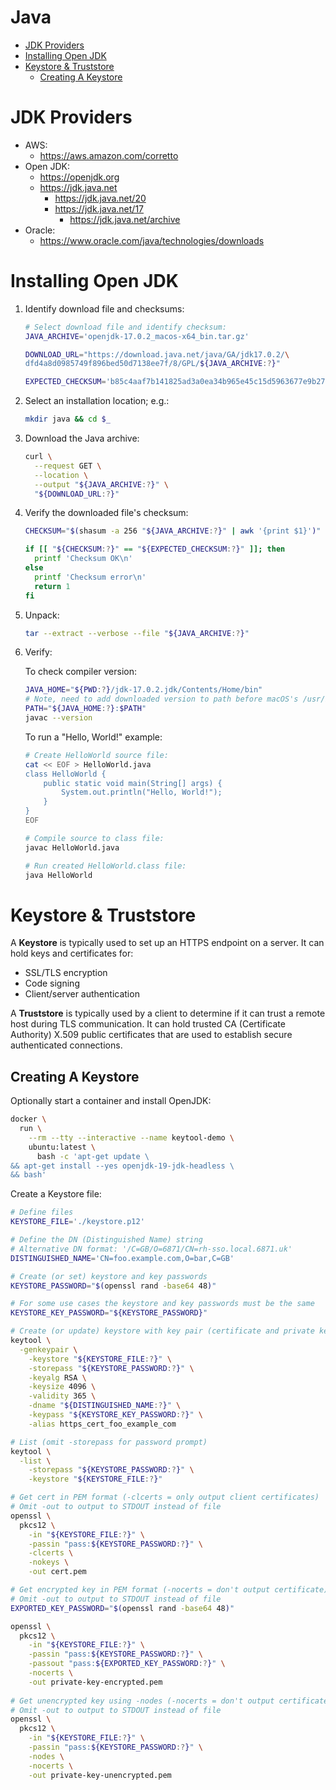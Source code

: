 # Java

* [JDK Providers](#jdk-providers)
* [Installing Open JDK](#installing-open-jdk)
* [Keystore & Truststore](#keystore--truststore)
    * [Creating A Keystore](#creating-a-keystore)

# JDK Providers

* AWS:
    * https://aws.amazon.com/corretto
* Open JDK:
    * https://openjdk.org
    * https://jdk.java.net
        * https://jdk.java.net/20
        * https://jdk.java.net/17
            * https://jdk.java.net/archive
* Oracle:
    * https://www.oracle.com/java/technologies/downloads

# Installing Open JDK

1. Identify download file and checksums:

    ```bash
    # Select download file and identify checksum:
    JAVA_ARCHIVE='openjdk-17.0.2_macos-x64_bin.tar.gz'
    
    DOWNLOAD_URL="https://download.java.net/java/GA/jdk17.0.2/\
    dfd4a8d0985749f896bed50d7138ee7f/8/GPL/${JAVA_ARCHIVE:?}"
    
    EXPECTED_CHECKSUM='b85c4aaf7b141825ad3a0ea34b965e45c15d5963677e9b27235aa05f65c6df06'
    ```

2. Select an installation location; e.g.:

    ```bash
    mkdir java && cd $_
    ```

3. Download the Java archive:

    ```bash
    curl \
      --request GET \
      --location \
      --output "${JAVA_ARCHIVE:?}" \
      "${DOWNLOAD_URL:?}"
    ```

4. Verify the downloaded file's checksum:

    ```bash
    CHECKSUM="$(shasum -a 256 "${JAVA_ARCHIVE:?}" | awk '{print $1}')" 
    
    if [[ "${CHECKSUM:?}" == "${EXPECTED_CHECKSUM:?}" ]]; then
      printf 'Checksum OK\n'
    else
      printf 'Checksum error\n'
      return 1
    fi
    ```

5. Unpack:

    ```bash
    tar --extract --verbose --file "${JAVA_ARCHIVE:?}"
    ```

6. Verify:

   To check compiler version:

    ```bash
    JAVA_HOME="${PWD:?}/jdk-17.0.2.jdk/Contents/Home/bin"
    # Note, need to add downloaded version to path before macOS's /usr/bin/java
    PATH="${JAVA_HOME:?}:$PATH"
    javac --version
    ```

   To run a "Hello, World!" example:

    ```bash
    # Create HelloWorld source file:
    cat << EOF > HelloWorld.java
    class HelloWorld {
        public static void main(String[] args) {
            System.out.println("Hello, World!");
        }
    }
    EOF
    
    # Compile source to class file:
    javac HelloWorld.java
   
    # Run created HelloWorld.class file:
    java HelloWorld
    ```

# Keystore & Truststore

A **Keystore** is typically used to set up an HTTPS endpoint on a server. It
can hold keys and certificates for:

* SSL/TLS encryption
* Code signing
* Client/server authentication

A **Truststore** is typically used by a client to determine if it can trust a
remote host during TLS communication. It can hold trusted CA (Certificate
Authority) X.509 public certificates that are used to establish secure
authenticated connections.

## Creating A Keystore

Optionally start a container and install OpenJDK:

```bash
docker \
  run \
    --rm --tty --interactive --name keytool-demo \
    ubuntu:latest \
      bash -c 'apt-get update \
&& apt-get install --yes openjdk-19-jdk-headless \
&& bash'
```

Create a Keystore file:

```bash
# Define files
KEYSTORE_FILE='./keystore.p12'

# Define the DN (Distinguished Name) string
# Alternative DN format: '/C=GB/O=6871/CN=rh-sso.local.6871.uk'
DISTINGUISHED_NAME='CN=foo.example.com,O=bar,C=GB'

# Create (or set) keystore and key passwords
KEYSTORE_PASSWORD="$(openssl rand -base64 48)"

# For some use cases the keystore and key passwords must be the same
KEYSTORE_KEY_PASSWORD="${KEYSTORE_PASSWORD}"

# Create (or update) keystore with key pair (certificate and private key)
keytool \
  -genkeypair \
    -keystore "${KEYSTORE_FILE:?}" \
    -storepass "${KEYSTORE_PASSWORD:?}" \
    -keyalg RSA \
    -keysize 4096 \
    -validity 365 \
    -dname "${DISTINGUISHED_NAME:?}" \
    -keypass "${KEYSTORE_KEY_PASSWORD:?}" \
    -alias https_cert_foo_example_com

# List (omit -storepass for password prompt)
keytool \
  -list \
    -storepass "${KEYSTORE_PASSWORD:?}" \
    -keystore "${KEYSTORE_FILE:?}"

# Get cert in PEM format (-clcerts = only output client certificates)
# Omit -out to output to STDOUT instead of file
openssl \
  pkcs12 \
    -in "${KEYSTORE_FILE:?}" \
    -passin "pass:${KEYSTORE_PASSWORD:?}" \
    -clcerts \
    -nokeys \
    -out cert.pem

# Get encrypted key in PEM format (-nocerts = don't output certificate)
# Omit -out to output to STDOUT instead of file
EXPORTED_KEY_PASSWORD="$(openssl rand -base64 48)"

openssl \
  pkcs12 \
    -in "${KEYSTORE_FILE:?}" \
    -passin "pass:${KEYSTORE_PASSWORD:?}" \
    -passout "pass:${EXPORTED_KEY_PASSWORD:?}" \
    -nocerts \
    -out private-key-encrypted.pem
    
# Get unencrypted key using -nodes (-nocerts = don't output certificate)
# Omit -out to output to STDOUT instead of file
openssl \
  pkcs12 \
    -in "${KEYSTORE_FILE:?}" \
    -passin "pass:${KEYSTORE_PASSWORD:?}" \
    -nodes \
    -nocerts \
    -out private-key-unencrypted.pem
```
